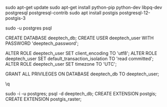 sudo apt-get update
sudo apt-get install python-pip python-dev libpq-dev postgresql postgresql-contrib
sudo apt install postgis postgresql-12-postgis-3

sudo -u postgres psql


CREATE DATABASE deeptech_db;
CREATE USER deeptech_user WITH PASSWORD 'deeptech_password';

ALTER ROLE deeptech_user SET client_encoding TO 'utf8';
ALTER ROLE deeptech_user SET default_transaction_isolation TO 'read committed';
ALTER ROLE deeptech_user SET timezone TO 'UTC';


GRANT ALL PRIVILEGES ON DATABASE deeptech_db TO deeptech_user;

\q

sudo -i -u postgres;
psql -d deeptech_db;
CREATE EXTENSION postgis;
CREATE EXTENSION postgis_raster;
